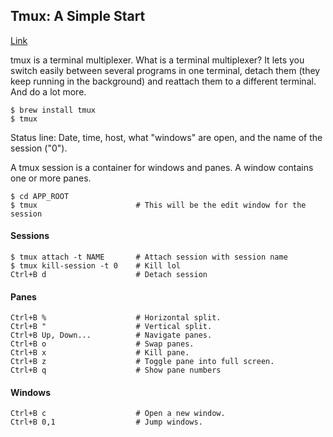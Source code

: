 ## Tmux: A Simple Start
[Link](http://www.sitepoint.com/tmux-a-simple-start/)

tmux is a terminal multiplexer. What is a terminal multiplexer? It lets you switch easily between several programs in one terminal, detach them (they keep running in the background) and reattach them to a different terminal. And do a lot more.

    $ brew install tmux
    $ tmux

Status line: Date, time, host, what "windows" are open, and the name of the session ("0").

A tmux session is a container for windows and panes. A window contains one or more panes.

    $ cd APP_ROOT
    $ tmux                      # This will be the edit window for the session

#### Sessions
    
    $ tmux attach -t NAME       # Attach session with session name
    $ tmux kill-session -t 0    # Kill lol
    Ctrl+B d                    # Detach session

#### Panes

    Ctrl+B %                    # Horizontal split.
    Ctrl+B "                    # Vertical split.
    Ctrl+B Up, Down...          # Navigate panes.
    Ctrl+B o                    # Swap panes.
    Ctrl+B x                    # Kill pane.
    Ctrl+B z                    # Toggle pane into full screen.
    Ctrl+B q                    # Show pane numbers
    
#### Windows

    Ctrl+B c                    # Open a new window.
    Ctrl+B 0,1                  # Jump windows.